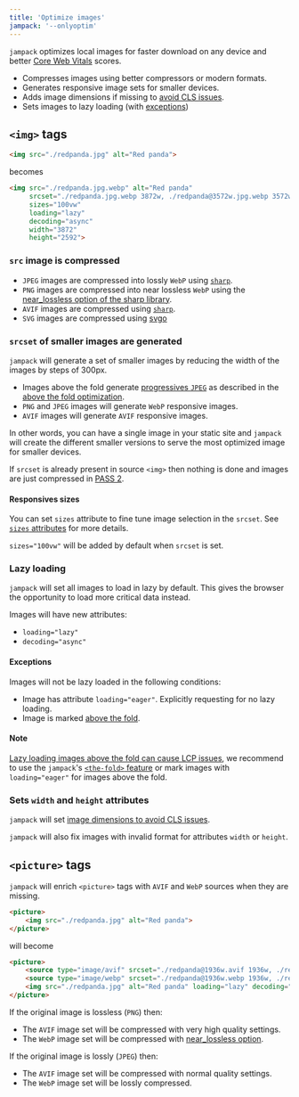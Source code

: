 ```yaml
---
title: 'Optimize images'
jampack: '--onlyoptim'
---
```


`jampack` optimizes local images for faster download on any device and better [Core Web Vitals](https://web.dev/learn-core-web-vitals/) scores.

- Compresses images using better compressors or modern formats.
- Generates responsive image sets for smaller devices.
- Adds image dimensions if missing to [avoid CLS issues](https://web.dev/optimize-cls/#images-without-dimensions).
- Sets images to lazy loading (with [exceptions](#exceptions))

## `<img>` tags

```html
<img src="./redpanda.jpg" alt="Red panda">
```

becomes

```html
<img src="./redpanda.jpg.webp" alt="Red panda" 
     srcset="./redpanda.jpg.webp 3872w, ./redpanda@3572w.jpg.webp 3572w, ./redpanda@3272w.jpg.webp 3272w, ./redpanda@2972w.jpg.webp 2972w, ./redpanda@2672w.jpg.webp 2672w, ./redpanda@2372w.jpg.webp 2372w, ./redpanda@2072w.jpg.webp 2072w, ./redpanda@1772w.jpg.webp 1772w, ./redpanda@1472w.jpg.webp 1472w, ./redpanda@1172w.jpg.webp 1172w, ./redpanda@872w.jpg.webp 872w"
     sizes="100vw"
     loading="lazy"
     decoding="async"
     width="3872" 
     height="2592">
```

### `src` image is compressed

- `JPEG` images are compressed into lossly `WebP` using [`sharp`](https://sharp.pixelplumbing.com).
- `PNG` images are compressed into near lossless `WebP` using the [near_lossless option of the sharp library](https://sharp.pixelplumbing.com/api-output#webp).
- `AVIF` images are compressed using [`sharp`](https://sharp.pixelplumbing.com).
- `SVG` images are compressed using [svgo](https://github.com/svg/svgo)

### `srcset` of smaller images are generated

`jampack` will generate a set of smaller images by reducing the width of the images by steps of 300px.

- Images above the fold generate [progressives `JPEG`](https://www.thewebmaster.com/progressive-jpegs/) as described in the [above the fold optimization](../optimize-above-the-fold/).
- `PNG` and `JPEG` images will generate `WebP` responsive images.
- `AVIF` images will generate `AVIF` responsive images.

In other words, you can have a single image in your static site and `jampack` will create the different smaller versions to serve the most optimized image for smaller devices.

If `srcset` is already present in source `<img>` then nothing is done and images are just compressed in
[PASS 2](../compress-all/).

#### Responsives sizes

You can set `sizes` attribute to fine tune image selection in the `srcset`.
See [`sizes` attributes](https://developer.mozilla.org/en-US/docs/Web/HTML/Element/img#attr-sizes) for more details. 

`sizes="100vw"` will be added by default when `srcset` is set.


### Lazy loading

`jampack` will set all images to load in lazy by default. This gives the browser the opportunity to load more critical data instead.

Images will have new attributes:
- `loading="lazy"`
- `decoding="async"`

#### Exceptions

Images will not be lazy loaded in the following conditions:

- Image has attribute `loading="eager"`. Explicitly requesting for no lazy loading.
- Image is marked [above the fold](../optimize-above-the-fold/).

#### Note

[Lazy loading images above the fold can cause LCP issues](https://web.dev/lazy-loading-images/#effects-on-largest-contentful-paint-lcp),
we recommend to use the `jampack`'s [`<the-fold>` feature](../optimize-above-the-fold/) or mark images with `loading="eager"` for images above the fold.

### Sets `width` and `height` attributes

`jampack` will set [image dimensions to avoid CLS issues](https://web.dev/optimize-cls/#images-without-dimensions).

`jampack` will also fix images with invalid format for attributes `width` or `height`.

## `<picture>` tags

`jampack` will enrich `<picture>` tags with `AVIF` and `WebP` sources when they are missing.

```html
<picture>
    <img src="./redpanda.jpg" alt="Red panda">
</picture>
```

will become

```html
<picture>
    <source type="image/avif" srcset="./redpanda@1936w.avif 1936w, ./redpanda@1636w.avif 1636w, ./redpanda@1336w.avif 1336w, ./redpanda@1036w.avif 1036w, ./redpanda@736w.avif 736w">
    <source type="image/webp" srcset="./redpanda@1936w.webp 1936w, ./redpanda@1636w.webp 1636w, ./redpanda@1336w.webp 1336w, ./redpanda@1036w.webp 1036w, ./redpanda@736w.webp 736w">
    <img src="./redpanda.jpg" alt="Red panda" loading="lazy" decoding="async" width="1936" height="1296" srcset="./redpanda.jpg 1936w, ./redpanda@1636w.jpg 1636w, ./redpanda@1336w.jpg 1336w, ./redpanda@1036w.jpg 1036w, ./redpanda@736w.jpg 736w" sizes="100vw">
</picture>
```

If the original image is lossless (`PNG`) then:
- The `AVIF` image set will be compressed with very high quality settings.
- The `WebP` image set will be compressed with [near_lossless option](https://sharp.pixelplumbing.com/api-output#webp).

If the original image is lossly (`JPEG`) then:
- The `AVIF` image set will be compressed with normal quality settings.
- The `WebP` image set will be lossly compressed.
